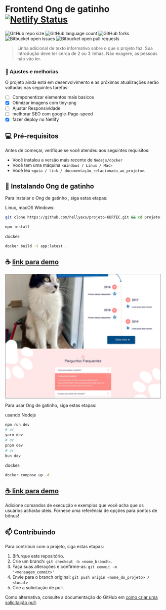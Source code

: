 # Frontend Ong de gatinho   [![Netlify Status](https://api.netlify.com/api/v1/badges/e8ab8e1a-eae9-4aa7-8a4c-209a82dd93ee/deploy-status)](https://app.netlify.com/sites/demokbrtec/deploys)

![GitHub repo size](https://img.shields.io/github/repo-size/iuricode/README-template?style=for-the-badge)
![GitHub language count](https://img.shields.io/github/languages/count/iuricode/README-template?style=for-the-badge)
![GitHub forks](https://img.shields.io/github/forks/iuricode/README-template?style=for-the-badge)
![Bitbucket open issues](https://img.shields.io/bitbucket/issues/iuricode/README-template?style=for-the-badge)
![Bitbucket open pull requests](https://img.shields.io/bitbucket/pr-raw/iuricode/README-template?style=for-the-badge)



> Linha adicional de texto informativo sobre o que o projeto faz. Sua introdução deve ter cerca de 2 ou 3 linhas. Não exagere, as pessoas não vão ler.

### 📝 Ajustes e melhorias

O projeto ainda está em desenvolvimento e as próximas atualizações serão voltadas nas seguintes tarefas:

- [ ] Componentizar elementos mais basicos  
- [x] Otimizar imagens com tiny-png 
- [ ] Ajustar Responsividade 
- [ ] melhorar SEO com google-Page-speed 
- [x] fazer deploy no Netlify 

## 💻 Pré-requisitos

Antes de começar, verifique se você atendeu aos seguintes requisitos:

- Você instalou a versão mais recente de `Nodejs/docker`
- Você tem uma máquina `<Windows / Linux / Mac>`
- Você leu `<guia / link / documentação_relacionada_ao_projeto>`.

## 🚀 Instalando Ong de gatinho 

Para instalar o Ong de gatinho , siga estas etapas:

Linux, macOS Windows:

```bash
git clone https://github.com/hellyaxs/projeto-KBRTEC.git && cd projeto-KBRTEC
```

```bash
npm install
```

docker:

```bash
docker build -t app:latest . 
```

## ☕ [link para demo](https://demokbrtec.netlify.app/ "netlify link")

<div style="height: 400px; overflow: scroll; border: 1px solid gray;">
  <img src="imagem.jpg" alt="Large Image" style="width: 100%; height: 100%; object-fit: cover;">
</div>

Para usar Ong de gatinho, siga estas etapas:

usando Nodejs

```bash
npm run dev
# or
yarn dev
# or
pnpm dev
# or
bun dev
```

docker:

```bash
docker compose up -d
```

## [☕ link para demo](https://demokbrtec.netlify.app/)


Adicione comandos de execução e exemplos que você acha que os usuários acharão úteis. Fornece uma referência de opções para pontos de bônus!

## 📫 Contribuindo 

Para contribuir com o projeto, siga estas etapas:

1. Bifurque este repositório.
2. Crie um branch: `git checkout -b <nome_branch>`.
3. Faça suas alterações e confirme-as: `git commit -m '<mensagem_commit>'`
4. Envie para o branch original: `git push origin <nome_do_projeto> / <local>`
5. Crie a solicitação de pull.

Como alternativa, consulte a documentação do GitHub em [como criar uma solicitação pull](https://help.github.com/en/github/collaborating-with-issues-and-pull-requests/creating-a-pull-request).
